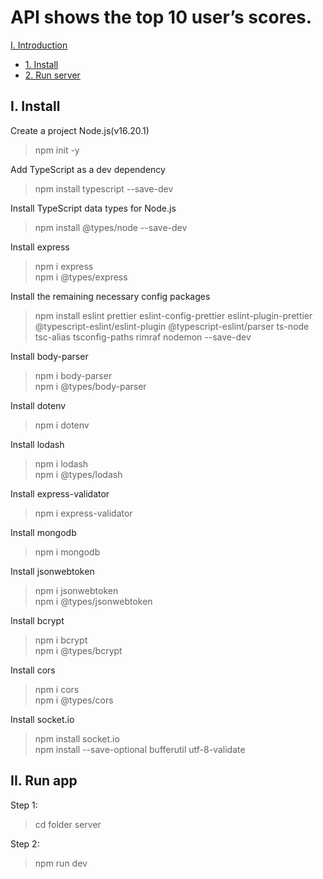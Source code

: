 # API shows the top 10 user’s scores.

[I. Introduction](#introduction)

- [1. Install](#install)
- [2. Run server](#runserver)

<a name="install"></a>

## I. Install

Create a project Node.js(v16.20.1)

> npm init -y

Add TypeScript as a dev dependency

> npm install typescript --save-dev

Install TypeScript data types for Node.js

> npm install @types/node --save-dev

Install express

> npm i express <br>
> npm i @types/express

Install the remaining necessary config packages

> npm install eslint prettier eslint-config-prettier eslint-plugin-prettier @typescript-eslint/eslint-plugin @typescript-eslint/parser ts-node tsc-alias tsconfig-paths rimraf nodemon --save-dev

Install body-parser

> npm i body-parser <br>
> npm i @types/body-parser

Install dotenv

> npm i dotenv

Install lodash

> npm i lodash <br>
> npm i @types/lodash

Install express-validator

> npm i express-validator

Install mongodb

> npm i mongodb

Install jsonwebtoken

> npm i jsonwebtoken <br>
> npm i @types/jsonwebtoken

Install bcrypt

> npm i bcrypt <br>
> npm i @types/bcrypt

Install cors

> npm i cors <br>
> npm i @types/cors

Install socket.io

> npm install socket.io <br>
> npm install --save-optional bufferutil utf-8-validate

<a name="runserver"></a>

## II. Run app

Step 1:

> cd folder server

Step 2:

> npm run dev
